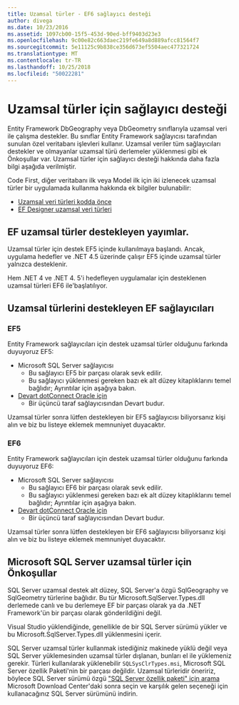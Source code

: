 ```yaml
---
title: Uzamsal türler - EF6 sağlayıcı desteği
author: divega
ms.date: 10/23/2016
ms.assetid: 1097cb00-15f5-453d-90ed-bff9403d23e3
ms.openlocfilehash: 9c00e82c663daec219fe649a8d889afcc81564f7
ms.sourcegitcommit: 5e11125c9b838ce356d673ef5504aec477321724
ms.translationtype: MT
ms.contentlocale: tr-TR
ms.lasthandoff: 10/25/2018
ms.locfileid: "50022281"
---
```

# <a name="provider-support-for-spatial-types"></a>Uzamsal türler için sağlayıcı desteği
Entity Framework DbGeography veya DbGeometry sınıflarıyla uzamsal veri ile çalışma destekler. Bu sınıflar Entity Framework sağlayıcısı tarafından sunulan özel veritabanı işlevleri kullanır. Uzamsal veriler tüm sağlayıcıları destekler ve olmayanlar uzamsal türü derlemeler yüklenmesi gibi ek Önkoşullar var. Uzamsal türler için sağlayıcı desteği hakkında daha fazla bilgi aşağıda verilmiştir.  

Code First, diğer veritabanı ilk veya Model ilk için iki izlenecek uzamsal türler bir uygulamada kullanma hakkında ek bilgiler bulunabilir:  

- [Uzamsal veri türleri kodda önce](~/ef6/modeling/code-first/data-types/spatial.md)  
- [EF Designer uzamsal veri türleri](~/ef6/modeling/designer/data-types/spatial.md)  

## <a name="ef-releases-that-support-spatial-types"></a>EF uzamsal türler destekleyen yayımlar.  

Uzamsal türler için destek EF5 içinde kullanılmaya başlandı. Ancak, uygulama hedefler ve .NET 4.5 üzerinde çalışır EF5 içinde uzamsal türler yalnızca desteklenir.  

Hem .NET 4 ve .NET 4. 5'i hedefleyen uygulamalar için desteklenen uzamsal türleri EF6 ile'başlatılıyor.  

## <a name="ef-providers-that-support-spatial-types"></a>Uzamsal türlerini destekleyen EF sağlayıcıları  

### <a name="ef5"></a>EF5  

Entity Framework sağlayıcıları için destek uzamsal türler olduğunu farkında duyuyoruz EF5:  

- Microsoft SQL Server sağlayıcısı  
    - Bu sağlayıcı EF5 bir parçası olarak sevk edilir.  
    - Bu sağlayıcı yüklenmesi gereken bazı ek alt düzey kitaplıklarını temel bağlıdır; Ayrıntılar için aşağıya bakın.  
- [Devart dotConnect Oracle için](http://www.devart.com/dotconnect/oracle/)  
    - Bir üçüncü taraf sağlayıcısından Devart budur.  

Uzamsal türler sonra lütfen destekleyen bir EF5 sağlayıcısı biliyorsanız kişi alın ve biz bu listeye eklemek memnuniyet duyacaktır.  

### <a name="ef6"></a>EF6  

Entity Framework sağlayıcıları için destek uzamsal türler olduğunu farkında duyuyoruz EF6:  

- Microsoft SQL Server sağlayıcısı  
    - Bu sağlayıcı EF6 bir parçası olarak sevk edilir.  
    - Bu sağlayıcı yüklenmesi gereken bazı ek alt düzey kitaplıklarını temel bağlıdır; Ayrıntılar için aşağıya bakın.  
- [Devart dotConnect Oracle için](http://www.devart.com/dotconnect/oracle/)  
    - Bir üçüncü taraf sağlayıcısından Devart budur.  

Uzamsal türler sonra lütfen destekleyen bir EF6 sağlayıcısı biliyorsanız kişi alın ve biz bu listeye eklemek memnuniyet duyacaktır.  

## <a name="prerequisites-for-spatial-types-with-microsoft-sql-server"></a>Microsoft SQL Server uzamsal türler için Önkoşullar  

SQL Server uzamsal destek alt düzey, SQL Server'a özgü SqlGeography ve SqlGeometry türlerine bağlıdır. Bu tür Microsoft.SqlServer.Types.dll derlemede canlı ve bu derlemeye EF bir parçası olarak ya da .NET Framework'ün bir parçası olarak gönderildiğini değil.  

Visual Studio yüklendiğinde, genellikle de bir SQL Server sürümü yükler ve bu Microsoft.SqlServer.Types.dll yüklenmesini içerir.  

SQL Server uzamsal türler kullanmak istediğiniz makinede yüklü değil veya SQL Server yüklemesinden uzamsal türler dışlanan, bunları el ile yüklemeniz gerekir. Türleri kullanılarak yüklenebilir `SQLSysClrTypes.msi`, Microsoft SQL Server özellik Paketi'nin bir parçası değildir. Uzamsal türleridir öneririz, böylece SQL Server sürümü özgü ["SQL Server özellik paketi" için arama](https://www.microsoft.com/search/result.aspx?q=sql+server+feature+pack) Microsoft Download Center'daki sonra seçin ve karşılık gelen seçeneği için kullanacağınız SQL Server sürümünü indirin.
